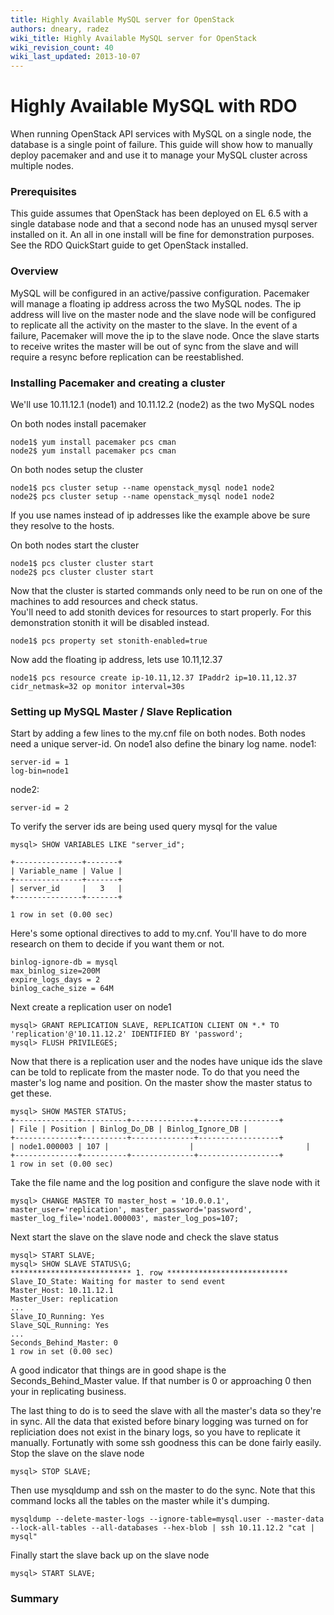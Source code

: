 ```yaml
---
title: Highly Available MySQL server for OpenStack
authors: dneary, radez
wiki_title: Highly Available MySQL server for OpenStack
wiki_revision_count: 40
wiki_last_updated: 2013-10-07
---
```


# Highly Available MySQL with RDO

When running OpenStack API services with MySQL on a single node, the database is a single point of failure. This guide will show how to manually deploy pacemaker and and use it to manage your MySQL cluster across multiple nodes.

### Prerequisites

This guide assumes that OpenStack has been deployed on EL 6.5 with a single database node and that a second node has an unused mysql server installed on it. An all in one install will be fine for demonstration purposes. See the RDO QuickStart guide to get OpenStack installed.

### Overview

MySQL will be configured in an active/passive configuration. Pacemaker will manage a floating ip address across the two MySQL nodes. The ip address will live on the master node and the slave node will be configured to replicate all the activity on the master to the slave. In the event of a failure, Pacemaker will move the ip to the slave node. Once the slave starts to receive writes the master will be out of sync from the slave and will require a resync before replication can be reestablished.

### Installing Pacemaker and creating a cluster

We'll use 10.11.12.1 (node1) and 10.11.12.2 (node2) as the two MySQL nodes

On both nodes install pacemaker

    node1$ yum install pacemaker pcs cman
    node2$ yum install pacemaker pcs cman

On both nodes setup the cluster

    node1$ pcs cluster setup --name openstack_mysql node1 node2
    node2$ pcs cluster setup --name openstack_mysql node1 node2

If you use names instead of ip addresses like the example above be sure they resolve to the hosts.

On both nodes start the cluster

    node1$ pcs cluster cluster start
    node2$ pcs cluster cluster start

Now that the cluster is started commands only need to be run on one of the machines to add resources and check status.</br> You'll need to add stonith devices for resources to start properly. For this demonstration stonith it will be disabled instead.

    node1$ pcs property set stonith-enabled=true

Now add the floating ip address, lets use 10.11,12.37

    node1$ pcs resource create ip-10.11,12.37 IPaddr2 ip=10.11,12.37 cidr_netmask=32 op monitor interval=30s

### Setting up MySQL Master / Slave Replication

Start by adding a few lines to the my.cnf file on both nodes. Both nodes need a unique server-id. On node1 also define the binary log name. node1:

    server-id = 1
    log-bin=node1

node2:

    server-id = 2

To verify the server ids are being used query mysql for the value

    mysql> SHOW VARIABLES LIKE "server_id";

    +---------------+-------+
    | Variable_name | Value |
    +---------------+-------+
    | server_id     |   3   |
    +---------------+-------+

    1 row in set (0.00 sec)

Here's some optional directives to add to my.cnf. You'll have to do more research on them to decide if you want them or not.

    binlog-ignore-db = mysql
    max_binlog_size=200M
    expire_logs_days = 2
    binlog_cache_size = 64M

Next create a replication user on node1

    mysql> GRANT REPLICATION SLAVE, REPLICATION CLIENT ON *.* TO 'replication'@'10.11.12.2' IDENTIFIED BY 'password';
    mysql> FLUSH PRIVILEGES;

Now that there is a replication user and the nodes have unique ids the slave can be told to replicate from the master node.
To do that you need the master's log name and position. On the master show the master status to get these.

    mysql> SHOW MASTER STATUS;
    +--------------+----------+--------------+------------------+
    | File | Position | Binlog_Do_DB | Binlog_Ignore_DB |
    +--------------+----------+--------------+------------------+
    | node1.000003 | 107 |                  |                         |
    +--------------+----------+--------------+------------------+
    1 row in set (0.00 sec)

Take the file name and the log position and configure the slave node with it

    mysql> CHANGE MASTER TO master_host = '10.0.0.1', master_user='replication', master_password='password', master_log_file='node1.000003', master_log_pos=107;

Next start the slave on the slave node and check the slave status

    mysql> START SLAVE;
    mysql> SHOW SLAVE STATUS\G;
    *************************** 1. row ***************************
    Slave_IO_State: Waiting for master to send event
    Master_Host: 10.11.12.1
    Master_User: replication
    ...
    Slave_IO_Running: Yes
    Slave_SQL_Running: Yes
    ...
    Seconds_Behind_Master: 0
    1 row in set (0.00 sec)

A good indicator that things are in good shape is the Seconds_Behind_Master value. If that number is 0 or approaching 0 then your in replicating business.

The last thing to do is to seed the slave with all the master's data so they're in sync. All the data that existed before binary logging was turned on for repliciation does not exist in the binary logs, so you have to replicate it manually. Fortunatly with some ssh goodness this can be done fairly easily. Stop the slave on the slave node

    mysql> STOP SLAVE;

Then use mysqldump and ssh on the master to do the sync. Note that this command locks all the tables on the master while it's dumping.

    mysqldump --delete-master-logs --ignore-table=mysql.user --master-data --lock-all-tables --all-databases --hex-blob | ssh 10.11.12.2 "cat | mysql"

Finally start the slave back up on the slave node

    mysql> START SLAVE;

### Summary

